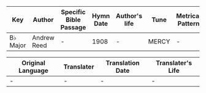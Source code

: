 Key | Author   | Specific Bible Passage     |Hymn Date |Author's life |Tune |Metrical Pattern   |Composer/Source
-- | --------- | ---------------------------|----------|--------------|-----|-------------------|-------------  
B♭ Major |Andrew Reed |- |1908 |- |MERCY |- |Gottschalk

Original Language | Translater | Translation Date   | Translater's Life  
----------------- | --------- | --------------------|-------------     
\- |- |- |-
